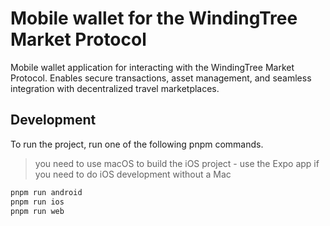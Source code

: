 # Mobile wallet for the WindingTree Market Protocol

Mobile wallet application for interacting with the WindingTree Market Protocol. Enables secure transactions, asset management, and seamless integration with decentralized travel marketplaces.

## Development

To run the project, run one of the following pnpm commands.

> you need to use macOS to build the iOS project - use the Expo app if you need to do iOS development without a Mac

```bash
pnpm run android
pnpm run ios
pnpm run web
```
